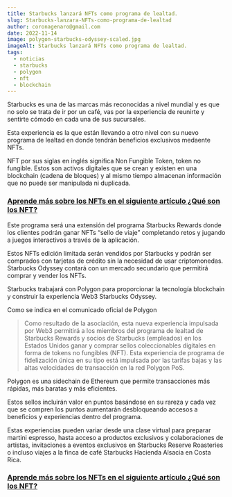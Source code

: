 ```yaml
---
title: Starbucks lanzará NFTs como programa de lealtad.
slug: Starbucks-lanzara-NFTs-como-programa-de-lealtad
author: coronagenaro@gmail.com
date: 2022-11-14
image: polygon-starbucks-odyssey-scaled.jpg
imageAlt: Starbucks lanzará NFTs como programa de lealtad.
tags:
  - noticias
  - starbucks
  - polygon
  - nft
  - blockchain
---
```

<!--StartFragment-->

S﻿tarbucks es una de las marcas más reconocidas a nivel mundial y es que no solo se trata de ir por un café, vas por la experiencia de reunirte y sentirte cómodo en cada una de sus sucursales.<b></b>

E﻿sta experiencia es la que están llevando a otro nivel con su nuevo programa de lealtad en donde tendrán beneficios exclusivos medaente NFTs.<b></b>

NFT por sus siglas en inglés significa Non Fungible Token, token no fungible. Estos son activos digitales que se crean y existen en una blockchain (cadena de bloques) y al mismo tiempo almacenan información que no puede ser manipulada ni duplicada.<b></b>

### **[A﻿prende más sobre los NFTs en el siguiente artículo ¿Qué son los NFT?](https://www.oasisfinanciero.mx/blog/2022-06-18/qu%C3%A9-son-los-nft-y-su-valor-en-el-arte-y-videojuegos/)**<b></b>

E﻿ste programa será una extensión del programa Starbucks Rewards donde los clientes podrán ganar NFTs “sello de viaje” completando retos y jugando a juegos interactivos a través de la aplicación.<b></b>

E﻿stos NFTs edición limitada serán vendidos por Starbucks y podrán ser comprados con tarjetas de crédito sin la necesidad de usar criptomonedas. Starbucks Odyssey contará con un mercado secundario que permitirá comprar y vender los NFTs.<b></b>

Starbucks trabajará con Polygon para proporcionar la tecnología blockchain y construir la experiencia Web3 Starbucks Odyssey.<b></b>

C﻿omo se indica en el comunicado oficial de Polygon<b></b>

> Como resultado de la asociación, esta nueva experiencia impulsada por Web3 permitirá a los miembros del programa de lealtad de Starbucks Rewards y socios de Starbucks (empleados) en los Estados Unidos ganar y comprar sellos coleccionables digitales en forma de tokens no fungibles (NFT). Esta experiencia de programa de fidelización única en su tipo está impulsada por las tarifas bajas y las altas velocidades de transacción en la red Polygon PoS.<b></b>

Polygon es una sidechain de Ethereum que permite transacciones más rápidas, más baratas y más eficientes.<b></b>

E﻿stos sellos incluirán valor en puntos basándose en su rareza y cada vez que se compren los puntos aumentarán desbloqueando accesos a beneficios y experiencias dentro del programa.<b></b>

Estas experiencias pueden variar desde una clase virtual para preparar martini espresso, hasta acceso a productos exclusivos y colaboraciones de artistas, invitaciones a eventos exclusivos en Starbucks Reserve Roasteries o incluso viajes a la finca de café Starbucks Hacienda Alsacia en Costa Rica.<b></b>

### **[A﻿prende más sobre los NFTs en el siguiente artículo ¿Qué son los NFT?](https://www.oasisfinanciero.mx/blog/2022-06-18/qu%C3%A9-son-los-nft-y-su-valor-en-el-arte-y-videojuegos/)**<b></b>

<!--EndFragment-->